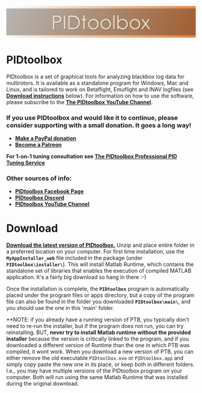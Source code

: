 ![](images/PTBwideImage.jpeg)

# PIDtoolbox

PIDtoolbox is a set of graphical tools for analyzing blackbox log data for multirotors. It is available as a standalone program for Windows, Mac and Linux, and is tailored to work on Betaflight, Emuflight and INAV logfiles (see [**Download instructions**](https://github.com/bw1129/PIDtoolbox#download) below). For information on how to use the software, please subscribe to the [**The PIDtoolbox YouTube Channel**](https://www.youtube.com/channel/UCY2CVnWGEeRlyxOXVsHS_fA).

### **If you use PIDtoolbox and would like it to continue, please consider supporting with a small donation. It goes a long way!**
* **[Make a PayPal donation](https://www.paypal.com/paypalme/PIDtoolbox)** 
* **[Become a Patreon](https://www.patreon.com/ThePIDtoolboxGuy)**    

**For 1-on-1 tuning consultation see [The PIDtoolbox Professional PID Tuning Service](https://pidtoolbox.com/)**

### **Other sources of info:**
* **[PIDtoolbox Facebook Page](https://www.facebook.com/ThePIDtoolboxGuy)**
* **[PIDtoolbox Discord](https://discord.gg/rHqhwpAXJH)**
* **[PIDtoolbox YouTube Channel](https://www.youtube.com/channel/UCY2CVnWGEeRlyxOXVsHS_fA)**

# Download

**<a href="https://github.com/bw1129/PIDtoolbox/releases" target="blank">Download the latest version of PIDtoolbox.</a>** Unzip and place entire folder in a preferred location on your computer. For first time installation, use the **`MyAppInstaller_web`** file included in the package (under **`PIDtoolbox\installer\`**). This will install Matlab Runtime, which contains the standalone set of libraries that enables the execution of compiled MATLAB application. It's a fairly big download so hang in there :-) 

Once the installation is complete, the **`PIDtoolbox`** program is automatically placed under the program files or apps directory, but a copy of the program file can also be found in the folder you downloaded **`PIDtoolbox\main\`**, and you should use the one in this 'main' folder.

**NOTE: if you already have a running version of PTB, you typically don't need to re-run the installer, but if the program does not run, you can try reinstalling. BUT, **never try to install Matlab runtime without the provided installer** because the version is critically linked to the program, and if you downloaded a different version of Runtime than the one in which PTB was compiled, it wont work. When you download a new version of PTB, you can either remove the old executable `PIDtoolbox.exe` or `PIDtoolbox.app` and simply copy paste the new one in its place, or keep both in different folders. I.e.,  you may have multiple versions of the PIDtoolbox program on your computer. Both will run using the same Matlab Runtime that was installed during the original download.
